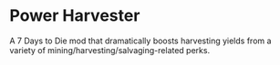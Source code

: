 # Power Harvester
A 7 Days to Die mod that dramatically boosts harvesting yields from a variety of mining/harvesting/salvaging-related perks.
